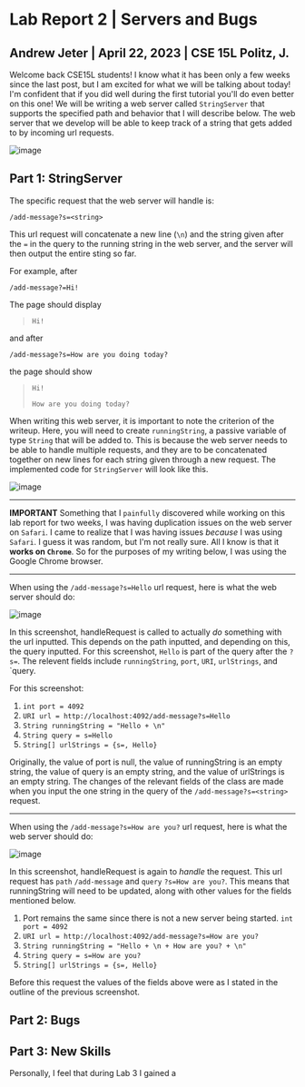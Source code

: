 # Lab Report 2 | Servers and Bugs
## Andrew Jeter | April 22, 2023 | CSE 15L Politz, J.

Welcome back CSE15L students! I know what it has been only a few weeks since the last post, but I am excited for what we will be talking about today! I'm confident that if you did well during the first tutorial you'll do even better on this one! We will be writing a web server called `StringServer` that supports the specified path and behavior that I will describe below. The web server that we develop will be able to keep track of a string that gets added to by incoming url requests.

![image](https://github.com/acjeter/cse15l-lab-reports/assets/119645659/4a20ab05-64b8-47ea-82f2-af4048c1233a)

## Part 1: StringServer

The specific request that the web server will handle is:

`/add-message?s=<string>`

This url request will concatenate a new line (`\n`) and the string given after the `=` in the query to the running string in the web server, and the server will then output the entire sting so far.

For example, after

`/add-message?=Hi!`

The page should display

> `Hi!`

and after

`/add-message?s=How are you doing today?`

the page should show

> `Hi!`
> 
> `How are you doing today?`

When writing this web server, it is important to note the criterion of the writeup. Here, you will need to create `runningString`, a passive variable of type `String` that will be added to. This is because the web server needs to be able to handle multiple requests, and they are to be concatenated together on new lines for each string given through a new request. The implemented code for `StringServer` will look like this.

![image](StringServer-Code.png)

***

**IMPORTANT**
Something that I `painfully` discovered while working on this lab report for two weeks, I was having duplication issues on the web server on `Safari`. I came to realize that I was having issues _because_ I was using `Safari`. I guess it was random, but I'm not really sure. All I know is that it **works on `Chrome`**. So for the purposes of my writing below, I was using the Google Chrome browser.

***

When using the `/add-message?s=Hello` url request, here is what the web server should do:

![image](StrServ2.png)

In this screenshot, handleRequest is called to actually *do* something with the url inputted. This depends on the path inputted, and depending on this, the query inputted. For this screenshot, `Hello` is part of the query after the `?s=`. The relevent fields include `runningString`, `port`, `URI`, `urlStrings`, and `query. 

For this screenshot:

1. `int port = 4092`
2. `URI url = http://localhost:4092/add-message?s=Hello`
3. `String runningString = "Hello + \n"`
4. `String query = s=Hello`
5. `String[] urlStrings = {s=, Hello}`


Originally, the value of port is null, the value of runningString is an empty string, the value of query is an empty string, and the value of urlStrings is an empty string. The changes of the relevant fields of the class are made when you input the one string in the query of the `/add-message?s=<string>` request.

***

When using the `/add-message?s=How are you?` url request, here is what the web server should do:

![image](StrServ3.png)

In this screenshot, handleRequest is again to _handle_ the request. This url request has `path` `/add-message` and `query` `?s=How are you?`. This means that runningString will need to be updated, along with other values for the fields mentioned below.

1. Port remains the same since there is not a new server being started. `int port = 4092`
2. `URI url = http://localhost:4092/add-message?s=How are you?`
3. `String runningString = "Hello + \n + How are you? + \n"`
4. `String query = s=How are you?`
5. `String[] urlStrings = {s=, Hello}`


Before this request the values of the fields above were as I stated in the outline of the previous screenshot.

## Part 2: Bugs

## Part 3: New Skills
Personally, I feel that during Lab 3 I gained a

